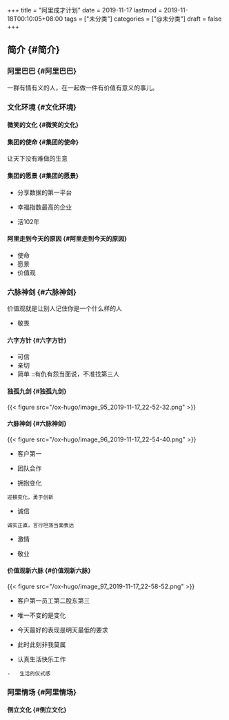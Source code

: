 +++
title = "阿里成才计划"
date = 2019-11-17
lastmod = 2019-11-18T00:10:05+08:00
tags = ["未分类"]
categories = ["@未分类"]
draft = false
+++

## 简介 {#简介}


### 阿里巴巴 {#阿里巴巴}

一群有情有义的人，在一起做一件有价值有意义的事儿。


### 文化环境 {#文化环境}


#### 微笑的文化 {#微笑的文化}


#### 集团的使命 {#集团的使命}

让天下没有难做的生意


#### 集团的愿景 {#集团的愿景}

-    分享数据的第一平台

-    幸福指数最高的企业

-    活102年


#### 阿里走到今天的原因 {#阿里走到今天的原因}

-   使命
-   愿景
-   价值观


### 六脉神剑 {#六脉神剑}

价值观就是让别人记住你是一个什么样的人

-   敬畏


#### 六字方针 {#六字方针}

-   可信
-   亲切
-   简单 ::有仇有怨当面说，不准找第三人


#### 独孤九剑 {#独孤九剑}

{{< figure src="/ox-hugo/image_95_2019-11-17_22-52-32.png" >}}


#### 六脉神剑 {#六脉神剑}

{{< figure src="/ox-hugo/image_96_2019-11-17_22-54-40.png" >}}

-    客户第一

-    团队合作

-    拥抱变化

    迎接变化，勇于创新

-    诚信

    诚实正直，言行坦荡当面表达

-    激情

-    敬业


#### 价值观新六脉 {#价值观新六脉}

{{< figure src="/ox-hugo/image_97_2019-11-17_22-58-52.png" >}}

-    客户第一员工第二股东第三

-    唯一不变的是变化

-    今天最好的表现是明天最低的要求

-    此时此刻非我莫属

-    认真生活快乐工作

    -   生活的仪式感


### 阿里情场 {#阿里情场}


#### 倒立文化 {#倒立文化}
